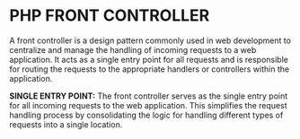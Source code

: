 <h1>PHP FRONT CONTROLLER</h1>

A front controller is a design pattern commonly used in web development to centralize and manage the handling of incoming requests to a web application. It acts as a single entry point for all requests and is responsible for routing the requests to the appropriate handlers or controllers within the application.

<b>SINGLE ENTRY POINT:</b> The front controller serves as the single entry point for all incoming requests to the web application. This simplifies the request handling process by consolidating the logic for handling different types of requests into a single location.




